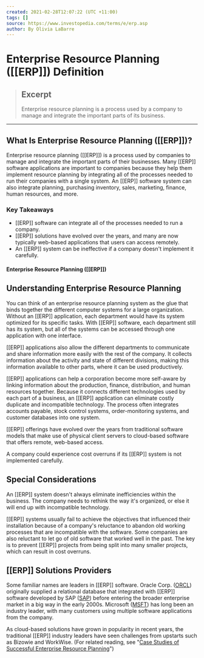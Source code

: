 ```yaml
---
created: 2021-02-28T12:07:22 (UTC +11:00)
tags: []
source: https://www.investopedia.com/terms/e/erp.asp
author: By Olivia LaBarre
---
```


# Enterprise Resource Planning ([[ERP]]) Definition

> ## Excerpt
> Enterprise resource planning is a process used by a company to manage and integrate the important parts of its business.

---
## What Is Enterprise Resource Planning ([[ERP]])?

Enterprise resource planning ([[ERP]]) is a process used by companies to manage and integrate the important parts of their businesses. Many [[ERP]] software applications are important to companies because they help them implement resource planning by integrating all of the processes needed to run their companies with a single system. An [[ERP]] software system can also integrate planning, purchasing inventory, sales, marketing, finance, human resources, and more.

### Key Takeaways

-   [[ERP]] software can integrate all of the processes needed to run a company.
-   [[ERP]] solutions have evolved over the years, and many are now typically web-based applications that users can access remotely.
-   An [[ERP]] system can be ineffective if a company doesn't implement it carefully.

#### Enterprise Resource Planning ([[ERP]])

## Understanding Enterprise Resource Planning

You can think of an enterprise resource planning system as the glue that binds together the different computer systems for a large organization. Without an [[ERP]] application, each department would have its system optimized for its specific tasks. With [[ERP]] software, each department still has its system, but all of the systems can be accessed through one application with one interface.

[[ERP]] applications also allow the different departments to communicate and share information more easily with the rest of the company. It collects information about the activity and state of different divisions, making this information available to other parts, where it can be used productively.

[[ERP]] applications can help a corporation become more self-aware by linking information about the production, finance, distribution, and human resources together. Because it connects different technologies used by each part of a business, an [[ERP]] application can eliminate costly duplicate and incompatible technology. The process often integrates accounts payable, stock control systems, order-monitoring systems, and customer databases into one system.

[[ERP]] offerings have evolved over the years from traditional software models that make use of physical client servers to cloud-based software that offers remote, web-based access.

A company could experience cost overruns if its [[ERP]] system is not implemented carefully.

## Special Considerations

An [[ERP]] system doesn't always eliminate inefficiencies within the business. The company needs to rethink the way it's organized, or else it will end up with incompatible technology.

[[ERP]] systems usually fail to achieve the objectives that influenced their installation because of a company's reluctance to abandon old working processes that are incompatible with the software. Some companies are also reluctant to let go of old software that worked well in the past. The key is to prevent [[ERP]] projects from being split into many smaller projects, which can result in cost overruns.

## [[ERP]] Solutions Providers

Some familiar names are leaders in [[ERP]] software. Oracle Corp. ([ORCL](https://www.investopedia.com/markets/quote?tvwidgetsymbol=orcl)) originally supplied a relational database that integrated with [[ERP]] software developed by SAP ([SAP](https://www.investopedia.com/markets/quote?tvwidgetsymbol=sap)) before entering the broader enterprise market in a big way in the early 2000s. Microsoft ([MSFT](https://www.investopedia.com/markets/quote?tvwidgetsymbol=msft)) has long been an industry leader, with many customers using multiple software applications from the company.

As cloud-based solutions have grown in popularity in recent years, the traditional [[ERP]] industry leaders have seen challenges from upstarts such as Bizowie and WorkWise. (For related reading, see "[Case Studies of Successful Enterprise Resource Planning](https://www.investopedia.com/articles/investing/111214/lg-case-study-successful-enterprise-resource-planning-system.asp)")
